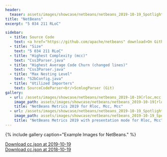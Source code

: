 ```yaml
---
header:
  teaser: assets/images/showcase/netbeans/netbeans_2019-10-19_Spotlight[rloc,mcc,mcc].png.png
title: "NetBeans"
excerpt: "5 034 211 RLoC"

sidebar:
  - title: Source Code
    text: <a href="https://github.com/apache/netbeans" download>On Github</a>
  - title: "Size"
    text: "5 034 211 RLoC"
  - title: "Highest Complexity (mcc)"
    text: "Css3Parser.java"
  - title: "Highest Average Code Churn (changed lines)"
    text: "Css3Parser.java"
  - title: "Max Nesting Level"
    text: "S2bConfig.java"
  - title: "Utilized Importers"
    text: SourceCodeParser<br/>ScmlogParser (Git)
gallery:
  - url: /assets/images/showcase/netbeans/netbeans_2019-10-19[rloc,mcc,mcc].png
    image_path: assets/images/showcase/netbeans/netbeans_2019-10-19[rloc,mcc,mcc].png
    title: "NetBeans Metrics 2019 for Rloc, Mcc, Mcc"
  - url: /assets/images/showcase/netbeans/netbeans_2019-10-19_Spotlight[rloc,mcc,mcc].png.png
    image_path: assets/images/showcase/netbeans/netbeans_2019-10-19_Spotlight[rloc,mcc,mcc].png.png
    title: "NetBeans Metrics 2019 with presentation mode for Rloc, Mcc"
---
```


{% include gallery caption="Example Images for NetBeans." %}

<!--
I would have liked this link to be in the sidebar but liquid properties don't work there.
I would also have liked this to be a markdown link but then the browser tries to open it instead of "download"ing it.
 -->

<a href="{{site.baseurl}}/assets/ccjson/showcase/netbeans/netbeans_2019-10-19.cc.json" download>Download cc.json at 2019-10-19</a><br/>
<a href="{{site.baseurl}}/assets/ccjson/showcase/netbeans/netbeans_2018-10-19.cc.json" download>Download cc.json at 2018-10-19</a>
